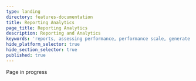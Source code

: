 ```yaml
---
type: landing
directory: features-documentation
title: Reporting Analytics
page_title: Reporting Analytics
description: Reporting and Analytics
keywords: 'reports, assessing performance, performance scale, generate reports'
hide_platform_selector: true
hide_section_selector: true
published: true
---
```


Page in progress
